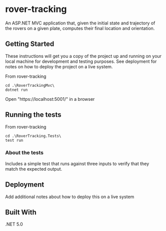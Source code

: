 # rover-tracking
An ASP.NET MVC application that, given the initial state and trajectory of the rovers on a given plate, computes their final location and orientation.

## Getting Started

These instructions will get you a copy of the project up and running on your local machine for development and testing purposes. 
See deployment for notes on how to deploy the project on a live system.

From rover-tracking
```
cd .\RoverTrackingMvc\ 
dotnet run
```
Open "https://localhost:5001/" in a browser



## Running the tests
From rover-tracking
```
cd .\RoverTracking.Tests\
test run 
```


### About the tests

Includes a simple test that runs against three inputs to verify that they match the expected output.


## Deployment

Add additional notes about how to deploy this on a live system

## Built With

.NET 5.0 

